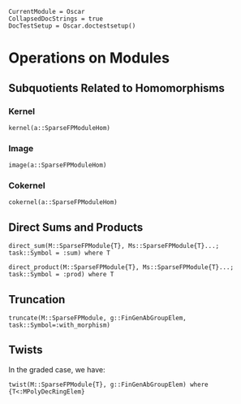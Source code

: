 ```@meta
CurrentModule = Oscar
CollapsedDocStrings = true
DocTestSetup = Oscar.doctestsetup()
```

# Operations on Modules

## Subquotients Related to Homomorphisms

### Kernel

```@docs
kernel(a::SparseFPModuleHom)
```

### Image

```@docs
image(a::SparseFPModuleHom)
```

### Cokernel

```@docs
cokernel(a::SparseFPModuleHom)
```

## Direct Sums and Products

```@docs
direct_sum(M::SparseFPModule{T}, Ms::SparseFPModule{T}...; task::Symbol = :sum) where T
```

```@docs
direct_product(M::SparseFPModule{T}, Ms::SparseFPModule{T}...; task::Symbol = :prod) where T
```

## Truncation

```@docs
truncate(M::SparseFPModule, g::FinGenAbGroupElem, task::Symbol=:with_morphism)
```

## Twists

In the graded case, we have:

```@docs
twist(M::SparseFPModule{T}, g::FinGenAbGroupElem) where {T<:MPolyDecRingElem}
```
